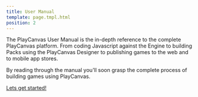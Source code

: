 ```yaml
---
title: User Manual
template: page.tmpl.html
position: 2
---
```


The PlayCanvas User Manual is the in-depth reference to the complete PlayCanvas platform. From coding Javascript against the Engine to building Packs using the PlayCanvas Designer to publishing games to the web and to mobile app stores.

By reading through the manual you'll soon grasp the complete process of building games using PlayCanvas.

[Lets get started!](/user-manual/introduction)
